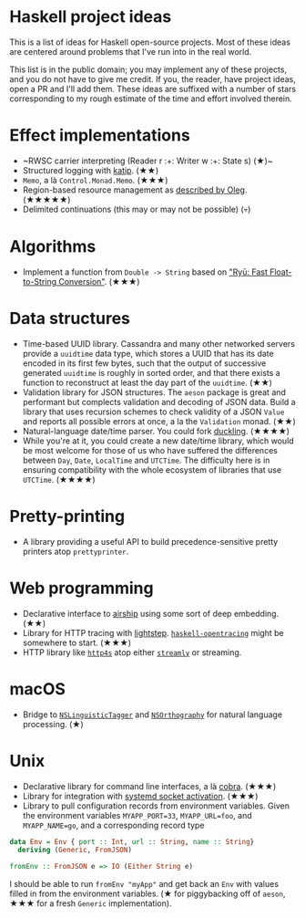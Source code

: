 # Haskell project ideas

This is a list of ideas for Haskell open-source projects. Most of these ideas are centered around problems that I've run into in the real world.

This list is in the public domain; you may implement any of these projects, and you do not have to give me credit. If you, the reader, have project ideas, open a PR and I'll add them. These ideas are suffixed with a number of stars corresponding to my rough estimate of the time and effort involved therein.

# Effect implementations
* ~RWSC carrier interpreting (Reader r :+: Writer w :+: State s) (★)~
* Structured logging with [katip](http://hackage.haskell.org/package/katip). (★★)
* `Memo`, a là `Control.Monad.Memo`. (★★★)
* Region-based resource management as [described by Oleg](http://okmij.org/ftp/Haskell/regions.html). (★★★★★)
* Delimited continuations (this may or may not be possible) (💀)

# Algorithms
* Implement a function from `Double -> String` based on ["Ryū: Fast Float-to-String Conversion"](https://dl.acm.org/citation.cfm?id=3192369). (★★★)

# Data structures
* Time-based UUID library. Cassandra and many other networked servers provide a `uuidtime` data type, which stores a UUID that has its date encoded in its first few bytes, such that the output of successive generated `uuidtime` is roughly in sorted order, and that there exists a function to reconstruct at least the day part of the `uuidtime`. (★★)
* Validation library for JSON structures. The `aeson` package is great and performant but complects validation and decoding of JSON data. Build a library that uses recursion schemes to check validity of a JSON `Value` and reports all possible errors at once, a la the `Validation` monad. (★★)
* Natural-language date/time parser. You could fork [duckling](https://duckling.wit.ai). (★★★★)
* While you're at it, you could create a new date/time library, which would be most welcome for those of us who have suffered the differences between `Day`, `Date`, `LocalTime` and `UTCTime`. The difficulty here is in ensuring compatibility with the whole ecosystem of libraries that use `UTCTime`. (★★★★)

# Pretty-printing
* A library providing a useful API to build precedence-sensitive pretty printers atop `prettyprinter`.

# Web programming
* Declarative interface to [airship](http://hackage.haskell.org/package/airship) using some sort of deep embedding. (★★)
* Library for HTTP tracing with [lightstep](https://lightstep.com). [`haskell-opentracing`](https://github.com/ocharles/haskell-opentracing) might be somewhere to start. (★★★)
* HTTP library like [`http4s`](https://http4s.org/) atop either [`streamly`](https://hackage.haskell.org/package/streamly-0.6.0/) or streaming.

# macOS
* Bridge to [`NSLinguisticTagger`](https://developer.apple.com/documentation/foundation/nslinguistictagger) and [`NSOrthography`](https://developer.apple.com/documentation/foundation/nsorthography) for natural language processing. (★)

# Unix
* Declarative library for command line interfaces, a là [cobra](https://github.com/spf13/cobra). (★★★)
* Library for integration with [systemd socket activation](http://0pointer.de/blog/projects/socket-activation.html). (★★★)
* Library to pull configuration records from environment variables. Given the environment variables `MYAPP_PORT=33`, `MYAPP_URL=foo`, and `MYAPP_NAME=go`, and a corresponding record type

``` haskell
data Env = Env { port :: Int, url :: String, name :: String}
  deriving (Generic, FromJSON)

fromEnv :: FromJSON e => IO (Either String e)
```

I should be able to run `fromEnv "myApp"` and get back an `Env` with values filled in from the environment variables. (★ for piggybacking off of `aeson`, ★★★ for a fresh `Generic` implementation).
